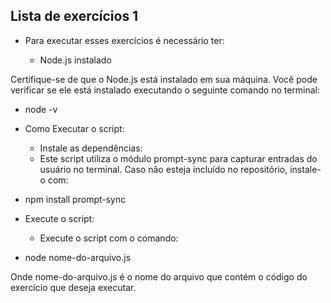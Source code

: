 ## Lista de exercícios 1

* Para executar esses exercícios é necessário ter:

  - Node.js instalado 

Certifique-se de que o Node.js está instalado em sua máquina. Você pode verificar se ele está instalado executando o seguinte comando no terminal:

  - node -v

* Como Executar o script:

  - Instale as dependências: 
  - Este script utiliza o módulo prompt-sync para capturar entradas do usuário no terminal. Caso não esteja incluído no repositório, instale-o com:

* npm install prompt-sync

* Execute o script: 

  - Execute o script com o comando:

* node nome-do-arquivo.js

Onde nome-do-arquivo.js é o nome do arquivo que contém o código do exercício que deseja executar.
